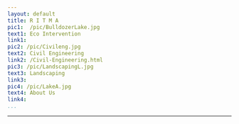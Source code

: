 ```yaml
---
layout: default
title: R I T M A
pic1:  /pic/BulldozerLake.jpg
text1: Eco Intervention
link1: 
pic2: /pic/Civileng.jpg
text2: Civil Engineering
link2: /Civil-Engineering.html
pic3: /pic/LandscapingL.jpg
text3: Landscaping
link3:
pic4: /pic/LakeA.jpg
text4: About Us
link4:
...
```

---